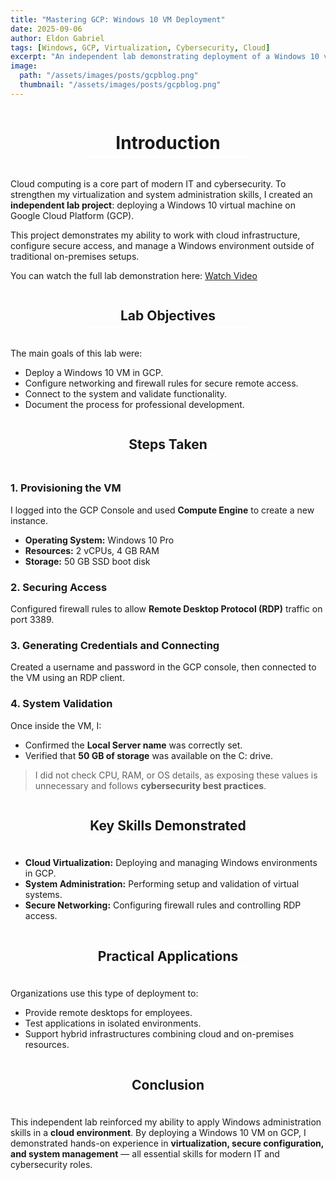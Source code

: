 ```yaml
---
title: "Mastering GCP: Windows 10 VM Deployment"
date: 2025-09-06
author: Eldon Gabriel
tags: [Windows, GCP, Virtualization, Cybersecurity, Cloud]
excerpt: "An independent lab demonstrating deployment of a Windows 10 virtual machine on Google Cloud Platform, showcasing cloud virtualization, secure configuration, and system administration skills."
image: 
  path: "/assets/images/posts/gcpblog.png"
  thumbnail: "/assets/images/posts/gcpblog.png"
---
```


<center>
  <h1 style="display: inline-block; width: 50%; border-bottom: 3px solid #fff; padding-bottom: 4px;">Introduction</h1>
</center>

Cloud computing is a core part of modern IT and cybersecurity. To strengthen my virtualization and system administration skills, I created an **independent lab project**: deploying a Windows 10 virtual machine on Google Cloud Platform (GCP).

This project demonstrates my ability to work with cloud infrastructure, configure secure access, and manage a Windows environment outside of traditional on-premises setups.

You can watch the full lab demonstration here: [Watch Video](https://youtu.be/rNI50WIqZWc)

<center>
  <h2 style="display: inline-block; width: 50%; border-bottom: 3px solid #fff; padding-bottom: 4px;">Lab Objectives</h2>
</center>

The main goals of this lab were:

- Deploy a Windows 10 VM in GCP.
- Configure networking and firewall rules for secure remote access.
- Connect to the system and validate functionality.
- Document the process for professional development.

<center>
  <h2 style="display: inline-block; width: 50%; border-bottom: 3px solid #fff; padding-bottom: 4px;">Steps Taken</h2>
</center>

### 1. Provisioning the VM
I logged into the GCP Console and used **Compute Engine** to create a new instance.

- **Operating System:** Windows 10 Pro  
- **Resources:** 2 vCPUs, 4 GB RAM  
- **Storage:** 50 GB SSD boot disk  

### 2. Securing Access
Configured firewall rules to allow **Remote Desktop Protocol (RDP)** traffic on port 3389.

### 3. Generating Credentials and Connecting
Created a username and password in the GCP console, then connected to the VM using an RDP client.

### 4. System Validation
Once inside the VM, I:

- Confirmed the **Local Server name** was correctly set.
- Verified that **50 GB of storage** was available on the C: drive.

> I did not check CPU, RAM, or OS details, as exposing these values is unnecessary and follows **cybersecurity best practices**.

<center>
  <h2 style="display: inline-block; width: 50%; border-bottom: 3px solid #fff; padding-bottom: 4px;">Key Skills Demonstrated</h2>
</center>

- **Cloud Virtualization:** Deploying and managing Windows environments in GCP.  
- **System Administration:** Performing setup and validation of virtual systems.  
- **Secure Networking:** Configuring firewall rules and controlling RDP access.  

<center>
  <h2 style="display: inline-block; width: 50%; border-bottom: 3px solid #fff; padding-bottom: 4px;">Practical Applications</h2>
</center>

Organizations use this type of deployment to:

- Provide remote desktops for employees.  
- Test applications in isolated environments.  
- Support hybrid infrastructures combining cloud and on-premises resources.  

<center>
  <h2 style="display: inline-block; width: 50%; border-bottom: 3px solid #fff; padding-bottom: 4px;">Conclusion</h2>
</center>

This independent lab reinforced my ability to apply Windows administration skills in a **cloud environment**. By deploying a Windows 10 VM on GCP, I demonstrated hands-on experience in **virtualization, secure configuration, and system management** — all essential skills for modern IT and cybersecurity roles.
